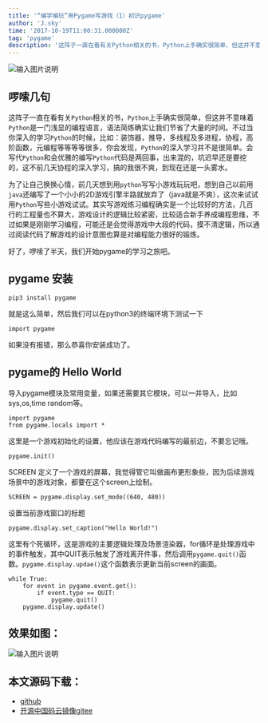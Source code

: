 ```yaml
---
title: '“编学编玩”用Pygame写游戏（1）初识pygame'
author: 'J.sky'
time: '2017-10-19T11:00:31.000000Z'
tag: 'pygame'
description: '这阵子一直在看有关Python相关的书，Python上手确实很简单，但这并不意味着Python是一门浅显的编程语言，语法简练确实让我们节省了大量的时间。不过当你深入的学习Python的时候，比如：装饰器，推导，多线程及多进程，协程，高阶函数，元编程等等等等很多，你会发现，Python的深入学习并不是很简单。会写代Python和会优雅的编写Python代码是两回事，出来混的，坑迟早还是要挖的，这不前几天协程的深入学习，搞的我很不爽，到现在还是一头雾水。'
---
```


![输入图片说明](https://suiyan.cc/assets/images/media/upload/2017/10/timg.jpeg)

## 啰嗦几句

这阵子一直在看有关`Python`相关的书，`Python`上手确实很简单，但这并不意味着`Python`是一门浅显的编程语言，语法简练确实让我们节省了大量的时间。不过当你深入的学习`Python`的时候，比如：装饰器，推导，多线程及多进程，协程，高阶函数，元编程等等等等很多，你会发现，`Python`的深入学习并不是很简单。会写代`Python`和会优雅的编写`Python`代码是两回事，出来混的，坑迟早还是要挖的，这不前几天协程的深入学习，搞的我很不爽，到现在还是一头雾水。

为了让自己换换心情，前几天想到用`python`写写小游戏玩玩吧，想到自己以前用`java`还编写了一个小小的2D游戏引擎半路就放弃了（java就是不爽），这次来试试用`Python`写些小游戏试试。其实写游戏练习编程确实是一个比较好的方法，几百行的工程量也不算大，游戏设计的逻辑比较紧密，比较适合新手养成编程思维，不过如果是刚刚学习编程，可能还是会觉得游戏中大段的代码，摸不清逻辑，所以通过阅读代码了解游戏的设计意图也算是对编程能力很好的锻炼。

好了，啰嗦了半天，我们开始pygame的学习之旅吧。

## pygame 安装

    pip3 install pygame

就是这么简单，然后我们可以在python3的终端环境下测试一下

    import pygame

如果没有报错，那么恭喜你安装成功了。

## pygame的 Hello World

导入pygame模块及常用变量，如果还需要其它模块，可以一并导入，比如sys,os,time random等。

    import pygame
    from pygame.locals import *

这里是一个游戏初始化的设置，他应该在游戏代码编写的最前边，不要忘记哦。

    pygame.init()

SCREEN 定义了一个游戏的屏幕，我觉得管它叫做画布更形象些，因为后续游戏场景中的游戏对象，都要在这个screen上绘制。

    SCREEN = pygame.display.set_mode((640, 480))

设置当前游戏窗口的标题

    pygame.display.set_caption("Hello World!")

这里有个死循环，这是游戏的主要逻辑处理及场景渲染器，for循环是处理游戏中的事件触发，其中QUIT表示触发了游戏离开件事，然后调用`pygame.quit()`函数。`pygame.display.updae()`这个函数表示更新当前screen的画面。

    while True:
        for event in pygame.event.get():
            if event.type == QUIT:
                pygame.quit()
        pygame.display.update()

## 效果如图：

![输入图片说明](https://suiyan.cc/assets/images/media/upload/2017/10/Snip20171019_2.png)


## 本文源码下载：

+ [github](https://github.com/bosichong/My_pygame/blob/master/pygame00.py)
+ [开源中国码云镜像gitee](https://gitee.com/J_Sky/My_pygame/blob/master/pygame00.py)